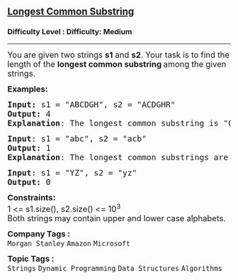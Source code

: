 <h2><a href="https://www.geeksforgeeks.org/problems/longest-common-substring1452/1?page=6&sortBy=submissions">Longest Common Substring</a></h2><h3>Difficulty Level : Difficulty: Medium</h3><hr><div class="problems_problem_content__Xm_eO"><p><span style="font-size: 18px;">You are given two strings <strong>s1</strong> and <strong>s2</strong>. Your task is to find the length of the <strong>longest common substring </strong>among the given strings.</span></p>
<p><span style="font-size: 18px;"><strong>Examples:</strong></span></p>
<pre><span style="font-size: 18px;"><strong>Input: </strong>s1 = "ABCDGH", s2 = "ACDGHR"
<strong>Output:</strong> 4
<strong>Explanation</strong>: The longest common substring is "CDGH" with a length of 4.</span>
</pre>
<pre><span style="font-size: 18px;"><strong>Input</strong>: s1 = "abc", s2 = "acb"
<strong>Output:</strong> 1
<strong>Explanation</strong>: The longest common substrings are "a", "b", "c" all having length 1.
</span></pre>
<pre><span style="font-size: 18px;"><strong>Input</strong>: s1 = "YZ", s2 = "yz"
<strong>Output:</strong> 0</span></pre>
<p><span style="font-size: 18px;"><strong>Constraints:</strong><br>1 &lt;= s1.size(), s2.size() &lt;= 10<sup>3</sup><br>Both strings may contain upper and lower case alphabets.</span></p></div><p><span style=font-size:18px><strong>Company Tags : </strong><br><code>Morgan Stanley</code>&nbsp;<code>Amazon</code>&nbsp;<code>Microsoft</code>&nbsp;<br><p><span style=font-size:18px><strong>Topic Tags : </strong><br><code>Strings</code>&nbsp;<code>Dynamic Programming</code>&nbsp;<code>Data Structures</code>&nbsp;<code>Algorithms</code>&nbsp;